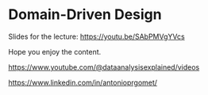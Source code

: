 # Domain-Driven Design

Slides for the lecture: [https://youtu.be/SAbPMVgYVcs ](https://www.youtube.com/watch?v=WlD7Ohq7C3A)


Hope you enjoy the content. 

https://www.youtube.com/@dataanalysisexplained/videos

https://www.linkedin.com/in/antonioprgomet/ 
